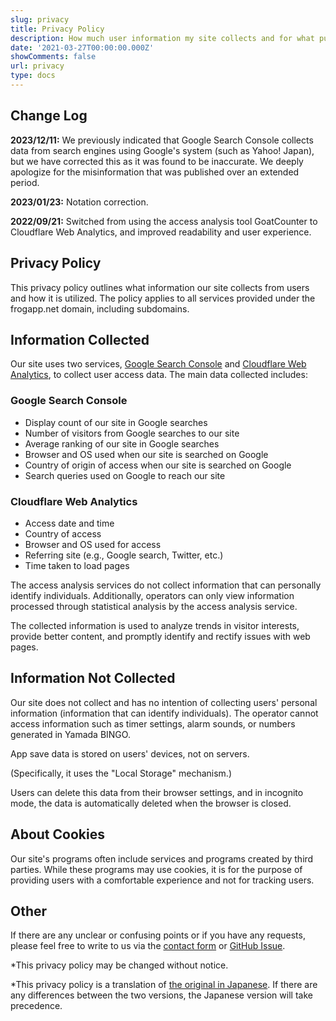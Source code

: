 ```yaml
---
slug: privacy
title: Privacy Policy
description: How much user information my site collects and for what purpose it is used
date: '2021-03-27T00:00:00.000Z'
showComments: false
url: privacy
type: docs
---
```


## Change Log

**2023/12/11:** We previously indicated that Google Search Console collects data from search engines using Google's system (such as Yahoo! Japan), but we have corrected this as it was found to be inaccurate. We deeply apologize for the misinformation that was published over an extended period.

**2023/01/23:** Notation correction.

**2022/09/21:** Switched from using the access analysis tool GoatCounter to Cloudflare Web Analytics, and improved readability and user experience.

## Privacy Policy

This privacy policy outlines what information our site collects from users and how it is utilized. The policy applies to all services provided under the frogapp.net domain, including subdomains.

## Information Collected

Our site uses two services, [Google Search Console](https://search.google.com/search-console/) and [Cloudflare Web Analytics](https://www.cloudflare.com/web-analytics/), to collect user access data. The main data collected includes:

### Google Search Console

* Display count of our site in Google searches
* Number of visitors from Google searches to our site
* Average ranking of our site in Google searches
* Browser and OS used when our site is searched on Google
* Country of origin of access when our site is searched on Google
* Search queries used on Google to reach our site

### Cloudflare Web Analytics

* Access date and time
* Country of access
* Browser and OS used for access
* Referring site (e.g., Google search, Twitter, etc.)
* Time taken to load pages

The access analysis services do not collect information that can personally identify individuals. Additionally, operators can only view information processed through statistical analysis by the access analysis service.

The collected information is used to analyze trends in visitor interests, provide better content, and promptly identify and rectify issues with web pages.

## Information Not Collected

Our site does not collect and has no intention of collecting users' personal information (information that can identify individuals). The operator cannot access information such as timer settings, alarm sounds, or numbers generated in Yamada BINGO.

App save data is stored on users' devices, not on servers.

(Specifically, it uses the "Local Storage" mechanism.)

Users can delete this data from their browser settings, and in incognito mode, the data is automatically deleted when the browser is closed.

## About Cookies

Our site's programs often include services and programs created by third parties. While these programs may use cookies, it is for the purpose of providing users with a comfortable experience and not for tracking users.

## Other

If there are any unclear or confusing points or if you have any requests, please feel free to write to us via the [contact form](/contact) or [GitHub Issue](https://github.com/r-40021/new-portfolio-and-blog/issues).

\*This privacy policy may be changed without notice.

\*This privacy policy is a translation of [the original in Japanese](https://frogapp.net/privacy). If there are any differences between the two versions, the Japanese version will take precedence.
